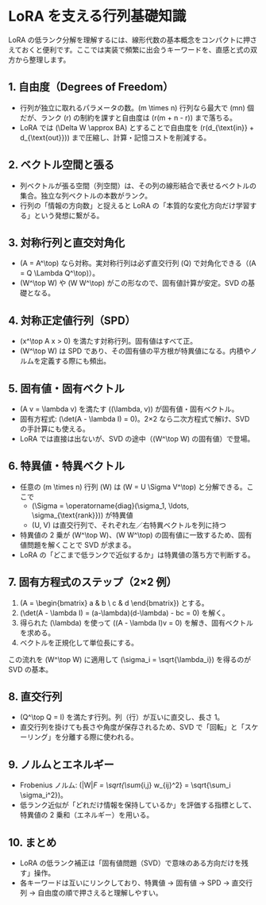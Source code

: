 # LoRA を支える行列基礎知識

LoRA の低ランク分解を理解するには、線形代数の基本概念をコンパクトに押さえておくと便利です。ここでは実装で頻繁に出会うキーワードを、直感と式の双方から整理します。

## 1. 自由度（Degrees of Freedom）
- 行列が独立に取れるパラメータの数。\(m \times n\) 行列なら最大で \(mn\) 個だが、ランク \(r\) の制約を課すと自由度は \(r(m + n - r)\) まで落ちる。
- LoRA では \(\Delta W \approx BA\) とすることで自由度を \(r(d_{\text{in}} + d_{\text{out}})\) まで圧縮し、計算・記憶コストを削減する。

## 2. ベクトル空間と張る
- 列ベクトルが張る空間（列空間）は、その列の線形結合で表せるベクトルの集合。独立な列ベクトルの本数がランク。
- 行列の「情報の方向数」と捉えると LoRA の「本質的な変化方向だけ学習する」という発想に繋がる。

## 3. 対称行列と直交対角化
- \(A = A^\top\) なら対称。実対称行列は必ず直交行列 \(Q\) で対角化できる（\(A = Q \Lambda Q^\top\)）。
- \(W^\top W\) や \(W W^\top\) がこの形なので、固有値計算が安定。SVD の基礎となる。

## 4. 対称正定値行列（SPD）
- \(x^\top A x > 0\) を満たす対称行列。固有値はすべて正。
- \(W^\top W\) は SPD であり、その固有値の平方根が特異値になる。内積やノルムを定義する際にも頻出。

## 5. 固有値・固有ベクトル
- \(A v = \lambda v\) を満たす \((\lambda, v)\) が固有値・固有ベクトル。
- 固有方程式: \(\det(A - \lambda I) = 0\)。2×2 なら二次方程式で解け、SVD の手計算にも使える。
- LoRA では直接は出ないが、SVD の途中（\(W^\top W\) の固有値）で登場。

## 6. 特異値・特異ベクトル
- 任意の \(m \times n\) 行列 \(W\) は \(W = U \Sigma V^\top\) と分解できる。ここで
  - \(\Sigma = \operatorname{diag}(\sigma_1, \ldots, \sigma_{\text{rank}})\) が特異値
  - \(U, V\) は直交行列で、それぞれ左／右特異ベクトルを列に持つ
- 特異値の 2 乗が \(W^\top W\)、\(W W^\top\) の固有値に一致するため、固有値問題を解くことで SVD が求まる。
- LoRA の「どこまで低ランクで近似するか」は特異値の落ち方で判断する。

## 7. 固有方程式のステップ（2×2 例）
1. \(A = \begin{bmatrix} a & b \\ c & d \end{bmatrix}\) とする。
2. \(\det(A - \lambda I) = (a-\lambda)(d-\lambda) - bc = 0\) を解く。
3. 得られた \(\lambda\) を使って \((A - \lambda I)v = 0\) を解き、固有ベクトルを求める。
4. ベクトルを正規化して単位長にする。

この流れを \(W^\top W\) に適用して \(\sigma_i = \sqrt{\lambda_i}\) を得るのが SVD の基本。

## 8. 直交行列
- \(Q^\top Q = I\) を満たす行列。列（行）が互いに直交し、長さ 1。
- 直交行列を掛けても長さや角度が保存されるため、SVD で「回転」と「スケーリング」を分離する際に使われる。

## 9. ノルムとエネルギー
- Frobenius ノルム: \(\|W\|_F = \sqrt{\sum_{i,j} w_{ij}^2} = \sqrt{\sum_i \sigma_i^2}\)。
- 低ランク近似が「どれだけ情報を保持しているか」を評価する指標として、特異値の 2 乗和（エネルギー）を用いる。

## 10. まとめ
- LoRA の低ランク補正は「固有値問題（SVD）で意味のある方向だけを残す」操作。
- 各キーワードは互いにリンクしており、特異値 → 固有値 → SPD → 直交行列 → 自由度の順で押さえると理解しやすい。
